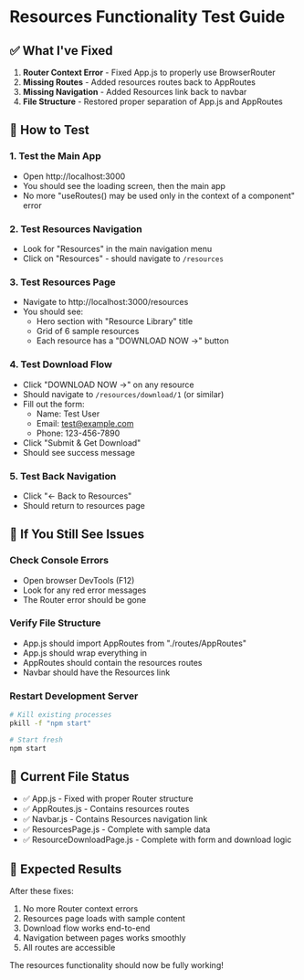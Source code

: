 # Resources Functionality Test Guide

## ✅ What I've Fixed

1. **Router Context Error** - Fixed App.js to properly use BrowserRouter
2. **Missing Routes** - Added resources routes back to AppRoutes
3. **Missing Navigation** - Added Resources link back to navbar
4. **File Structure** - Restored proper separation of App.js and AppRoutes

## 🧪 How to Test

### 1. Test the Main App
- Open http://localhost:3000
- You should see the loading screen, then the main app
- No more "useRoutes() may be used only in the context of a <Router> component" error

### 2. Test Resources Navigation
- Look for "Resources" in the main navigation menu
- Click on "Resources" - should navigate to `/resources`

### 3. Test Resources Page
- Navigate to http://localhost:3000/resources
- You should see:
  - Hero section with "Resource Library" title
  - Grid of 6 sample resources
  - Each resource has a "DOWNLOAD NOW →" button

### 4. Test Download Flow
- Click "DOWNLOAD NOW →" on any resource
- Should navigate to `/resources/download/1` (or similar)
- Fill out the form:
  - Name: Test User
  - Email: test@example.com
  - Phone: 123-456-7890
- Click "Submit & Get Download"
- Should see success message

### 5. Test Back Navigation
- Click "← Back to Resources" 
- Should return to resources page

## 🔧 If You Still See Issues

### Check Console Errors
- Open browser DevTools (F12)
- Look for any red error messages
- The Router error should be gone

### Verify File Structure
- App.js should import AppRoutes from "./routes/AppRoutes"
- App.js should wrap everything in <Router>
- AppRoutes should contain the resources routes
- Navbar should have the Resources link

### Restart Development Server
```bash
# Kill existing processes
pkill -f "npm start"

# Start fresh
npm start
```

## 📁 Current File Status

- ✅ App.js - Fixed with proper Router structure
- ✅ AppRoutes.js - Contains resources routes
- ✅ Navbar.js - Contains Resources navigation link
- ✅ ResourcesPage.js - Complete with sample data
- ✅ ResourceDownloadPage.js - Complete with form and download logic

## 🎯 Expected Results

After these fixes:
1. No more Router context errors
2. Resources page loads with sample content
3. Download flow works end-to-end
4. Navigation between pages works smoothly
5. All routes are accessible

The resources functionality should now be fully working!
